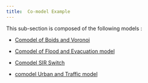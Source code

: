 ```yaml
---
title:  Co-model Example
---
```



This sub-section is composed of the following models :

* [Comodel of Boids and Voronoi](references#Co-modelExamplecomodelBoidsVoronoi)

* [Comodel of Flood and Evacuation model](references#Co-modelExamplecomodel_Flood_Evacuation)

* [Comodel SIR Switch](references#Co-modelExampleComodel_SIR_Switch)

* [comodel Urban and Traffic model](references#Co-modelExamplecomodel_Urban_Traffic)

